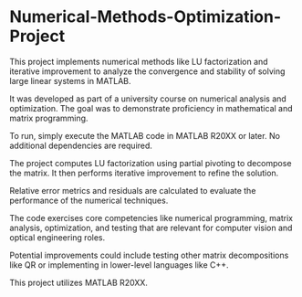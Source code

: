 # Numerical-Methods-Optimization-Project

This project implements numerical methods like LU factorization and iterative improvement to analyze the convergence and stability of solving large linear systems in MATLAB.

It was developed as part of a university course on numerical analysis and optimization. The goal was to demonstrate proficiency in mathematical and matrix programming.

To run, simply execute the MATLAB code in MATLAB R20XX or later. No additional dependencies are required.

The project computes LU factorization using partial pivoting to decompose the matrix. It then performs iterative improvement to refine the solution.

Relative error metrics and residuals are calculated to evaluate the performance of the numerical techniques.

The code exercises core competencies like numerical programming, matrix analysis, optimization, and testing that are relevant for computer vision and optical engineering roles.

Potential improvements could include testing other matrix decompositions like QR or implementing in lower-level languages like C++.

This project utilizes MATLAB R20XX.
